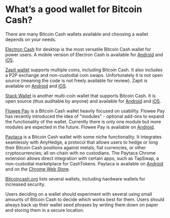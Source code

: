 # What’s a good wallet for Bitcoin Cash?


There are many Bitcoin Cash wallets available and choosing a wallet depends on your needs. 

[Electron Cash](https://electroncash.org/) for desktop is the most versatile Bitcoin Cash wallet for power users. A mobile version of Electron Cash is available for [Android](https://play.google.com/store/apps/details?id=org.electroncash.wallet) and [iOS](https://itunes.apple.com/us/app/electron-cash/id1359700089?ls=1&mt=8). 

[Zapit wallet](https://www.zapit.io/) supports multiple coins, including Bitcoin Cash. It also includes a P2P exchange and non-custodial coin swaps. Unfortunately it is not open source (meaning the code is not freely available for review). Zapit is available on [Android](https://play.google.com/store/apps/details?id=io.wallet.zapit&utm_source=zapit.io_website&pcampaignid=pcampaignidMKT-Other-global-all-co-prtnr-py-PartBadge-Mar2515-1) and [iOS](https://apps.apple.com/in/app/zapit-io/id1558433083). 

[Stack Wallet](https://stackwallet.com/) is another multi-coin wallet that supports Bitcoin Cash. It is open source (thus auditable by anyone) and available for [Android](https://play.google.com/store/apps/details?id=com.cypherstack.stackwallet) and [iOS](https://apps.apple.com/us/app/stack-wallet-by-cypher-stack/id1634811534).

[Flowee Pay](https://flowee.org/products/pay/) is a Bitcoin Cash wallet heavily focused on usability. Flowee Pay has recently introduced the idea of "modules" - optional add-ons to expand the functionality of the wallet. Currently there is only one module but more modules are expected in the future. Flowee Pay is available on [Android](https://play.google.com/store/apps/details?id=org.flowee.pay).

[Paytaca](https://www.paytaca.com/) is a Bitcoin Cash wallet with some niche functionality. It integrates seamlessly with AnyHedge, a protocol that allows users to hedge or long their Bitcoin Cash positions against metals, fiat currencies, or other cryptocurrencies; all on-chain with no custodians. The Paytaca Chrome extension allows direct integration with certain apps, such as TapSwap, a non-custodial marketplace for CashTokens. Paytaca is available on [Android](https://play.google.com/store/apps/details?id=com.paytaca.app&pcampaignid=pcampaignidMKT-Other-global-all-co-prtnr-py-PartBadge-Mar2515-) and on the [Chrome Web Store](https://chrome.google.com/webstore/detail/paytaca/pakphhpnneopheifihmjcjnbdbhaaiaa).

[Bitcoincash.org](https://bitcoincash.org/#wallets) lists several wallets, including hardware wallets for increased security. 

Users deciding on a wallet should experiment with several using small amounts of Bitcoin Cash to decide which works best for them. Users should always back up their wallet seed phrases by writing them down on paper and storing them in a secure location.